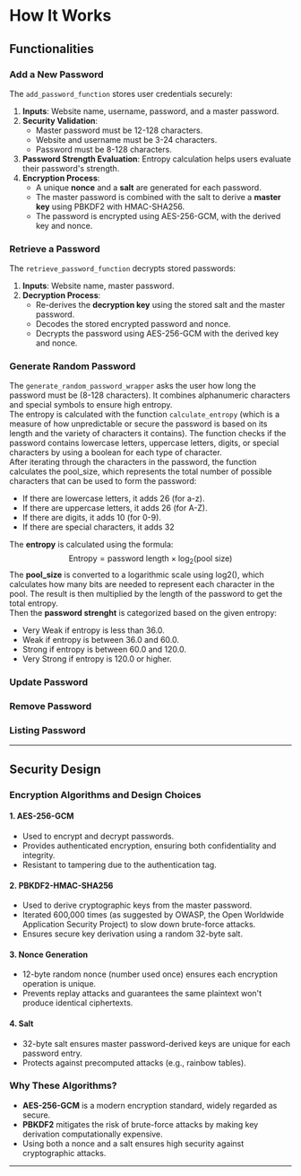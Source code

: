# How It Works

## Functionalities

### Add a New Password
The `add_password_function` stores user credentials securely:
1. **Inputs**: Website name, username, password, and a master password.
2. **Security Validation**:
   - Master password must be 12-128 characters.
   - Website and username must be 3-24 characters.
   - Password must be 8-128 characters.
3. **Password Strength Evaluation**: Entropy calculation helps users evaluate their password's strength.
4. **Encryption Process**:
   - A unique **nonce** and a **salt** are generated for each password.
   - The master password is combined with the salt to derive a **master key** using PBKDF2 with HMAC-SHA256.
   - The password is encrypted using AES-256-GCM, with the derived key and nonce.

### Retrieve a Password
The `retrieve_password_function` decrypts stored passwords:
1. **Inputs**: Website name, master password.
2. **Decryption Process**:
   - Re-derives the **decryption key** using the stored salt and the master password.
   - Decodes the stored encrypted password and nonce.
   - Decrypts the password using AES-256-GCM with the derived key and nonce.

### Generate Random Password
The `generate_random_password_wrapper` asks the user how long the password must be (8-128 characters). It combines alphanumeric characters and special symbols to ensure high entropy.\
The entropy is calculated with the function `calculate_entropy` (which is a measure of how unpredictable or secure the password is based on its length and the variety of characters it contains). The function checks if the password contains lowercase letters, uppercase letters, digits, or special characters by using a boolean for each type of character. \
After iterating through the characters in the password, the function calculates the pool_size, which represents the total number of possible characters that can be used to form the password:
- If there are lowercase letters, it adds 26 (for a-z).
- If there are uppercase letters, it adds 26 (for A-Z).
- If there are digits, it adds 10 (for 0-9).
- If there are special characters, it adds 32

The **entropy** is calculated using the formula:
$$
\text{Entropy} = \text{password length} \times \log_2(\text{pool size})
$$
The **pool_size** is converted to a logarithmic scale using log2(), which calculates how many bits are needed to represent each character in the pool. The result is then multiplied by the length of the password to get the total entropy.\
Then the **password strenght** is categorized based on the given entropy:
- Very Weak if entropy is less than 36.0.
- Weak if entropy is between 36.0 and 60.0.
- Strong if entropy is between 60.0 and 120.0.
- Very Strong if entropy is 120.0 or higher.

### Update Password


### Remove Password


### Listing Password

---

## Security Design

### Encryption Algorithms and Design Choices

#### 1. **AES-256-GCM**
- Used to encrypt and decrypt passwords.
- Provides authenticated encryption, ensuring both confidentiality and integrity.
- Resistant to tampering due to the authentication tag.

#### 2. **PBKDF2-HMAC-SHA256**
- Used to derive cryptographic keys from the master password.
- Iterated 600,000 times (as suggested by OWASP, the Open Worldwide Application Security Project) to slow down brute-force attacks.
- Ensures secure key derivation using a random 32-byte salt.

#### 3. **Nonce Generation**
- 12-byte random nonce (number used once) ensures each encryption operation is unique.
- Prevents replay attacks and guarantees the same plaintext won't produce identical ciphertexts.

#### 4. **Salt**
- 32-byte salt ensures master password-derived keys are unique for each password entry.
- Protects against precomputed attacks (e.g., rainbow tables).

### Why These Algorithms?
- **AES-256-GCM** is a modern encryption standard, widely regarded as secure.
- **PBKDF2** mitigates the risk of brute-force attacks by making key derivation computationally expensive.
- Using both a nonce and a salt ensures high security against cryptographic attacks.

---

